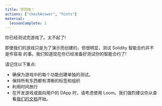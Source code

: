 ```yaml
---
title: 学完啦！
actions: ["checkAnswer", "hints"]
material:
  lessonComplete: 1
---
```


你已经测试完游戏了。太不起了!

即使我们的游戏只是为了演示而创建的，但很明显，测试 Solidity 智能合约并不是件容易
的事。我们知道现在你已经准备好测试你的智能合约了!

请记住以下重点:

- 确保为游戏中的每个功能创建单独的测试。
- 保持所有东西都有清晰的标签和组织
- 利用时间旅行
- 在开发游戏或面向用户的 DApp 时，请考虑使用 Loom。我们强烈建议你从查
  看<a href="https://loomx.io/developers/" target=_blank>我们的文档</a>开始。
